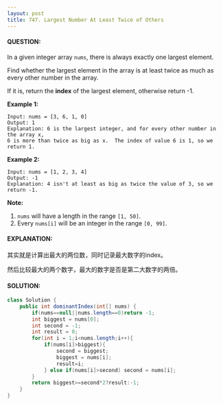 ```yaml
---
layout: post
title: 747. Largest Number At Least Twice of Others
---
```


#### QUESTION:

In a given integer array `nums`, there is always exactly one largest element.

Find whether the largest element in the array is at least twice as much as every other number in the array.

If it is, return the **index** of the largest element, otherwise return -1.

**Example 1:**

```
Input: nums = [3, 6, 1, 0]
Output: 1
Explanation: 6 is the largest integer, and for every other number in the array x,
6 is more than twice as big as x.  The index of value 6 is 1, so we return 1.
```

 

**Example 2:**

```
Input: nums = [1, 2, 3, 4]
Output: -1
Explanation: 4 isn't at least as big as twice the value of 3, so we return -1.
```

 

**Note:**

1. `nums` will have a length in the range `[1, 50]`.
2. Every `nums[i]` will be an integer in the range `[0, 99]`.

#### EXPLANATION:

其实就是计算出最大的两位数，同时记录最大数字的index。

然后比较最大的两个数字，最大的数字是否是第二大数字的两倍。

#### SOLUTION:

```JAVA
class Solution {
    public int dominantIndex(int[] nums) {
        if(nums==null||nums.length==0)return -1;
        int biggest = nums[0];
        int second = -1;
        int result = 0;
        for(int i = 1;i<nums.length;i++){
            if(nums[i]>biggest){
                second = biggest;
                biggest = nums[i];
                result=i;
            } else if(nums[i]>second) second = nums[i];
        }
        return biggest>=second*2?result:-1;
    }
}
```

